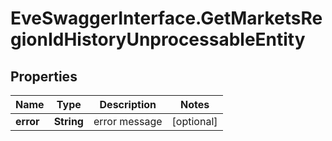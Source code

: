 # EveSwaggerInterface.GetMarketsRegionIdHistoryUnprocessableEntity

## Properties
Name | Type | Description | Notes
------------ | ------------- | ------------- | -------------
**error** | **String** | error message | [optional] 


